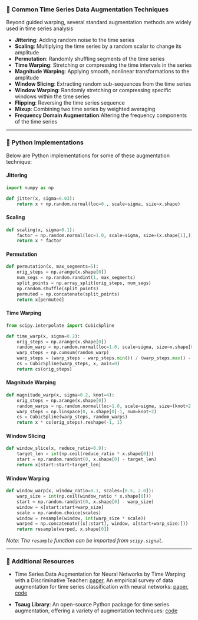 ### 🧰 Common Time Series Data Augmentation Techniques
Beyond guided warping, several standard augmentation methods are widely used in time series analysis

- **Jittering**: Adding random noise to the time series
- **Scaling**: Multiplying the time series by a random scalar to change its amplitude
- **Permutation**: Randomly shuffling segments of the time series
- **Time Warping**: Stretching or compressing the time intervals in the series
- **Magnitude Warping**: Applying smooth, nonlinear transformations to the amplitude
- **Window Slicing**: Extracting random sub-sequences from the time series
- **Window Warping**: Randomly stretching or compressing specific windows within the time series
- **Flipping**: Reversing the time series sequence
- **Mixup**: Combining two time series by weighted averaging
- **Frequency Domain Augmentation**:Altering the frequency components of the time series

---

### 🧪 Python Implementations
Below are Python implementations for some of these augmentation technique:

#### Jittering

```python
import numpy as np

def jitter(x, sigma=0.03):
    return x + np.random.normal(loc=0., scale=sigma, size=x.shape)
```


#### Scaling

```python
def scaling(x, sigma=0.1):
    factor = np.random.normal(loc=1.0, scale=sigma, size=(x.shape[1],))
    return x * factor
```


#### Permutation

```python
def permutation(x, max_segments=5):
    orig_steps = np.arange(x.shape[0])
    num_segs = np.random.randint(1, max_segments)
    split_points = np.array_split(orig_steps, num_segs)
    np.random.shuffle(split_points)
    permuted = np.concatenate(split_points)
    return x[permuted]
```


#### Time Warping

```python
from scipy.interpolate import CubicSpline

def time_warp(x, sigma=0.2):
    orig_steps = np.arange(x.shape[0])
    random_warp = np.random.normal(loc=1.0, scale=sigma, size=x.shape[0])
    warp_steps = np.cumsum(random_warp)
    warp_steps = (warp_steps - warp_steps.min()) / (warp_steps.max() - warp_steps.min()) * (x.shape[0] - 1)
    cs = CubicSpline(warp_steps, x, axis=0)
    return cs(orig_steps)
```


#### Magnitude Warping

```python
def magnitude_warp(x, sigma=0.2, knot=4):
    orig_steps = np.arange(x.shape[0])
    random_warps = np.random.normal(loc=1.0, scale=sigma, size=(knot+2,))
    warp_steps = np.linspace(0, x.shape[0]-1, num=knot+2)
    cs = CubicSpline(warp_steps, random_warps)
    return x * cs(orig_steps).reshape(-1, 1)
```


#### Window Slicing

```python
def window_slice(x, reduce_ratio=0.9):
    target_len = int(np.ceil(reduce_ratio * x.shape[0]))
    start = np.random.randint(0, x.shape[0] - target_len)
    return x[start:start+target_len]
```


#### Window Warping

```python
def window_warp(x, window_ratio=0.1, scales=[0.5, 2.0]):
    warp_size = int(np.ceil(window_ratio * x.shape[0]))
    start = np.random.randint(0, x.shape[0] - warp_size)
    window = x[start:start+warp_size]
    scale = np.random.choice(scales)
    window = resample(window, int(warp_size * scale))
    warped = np.concatenate((x[:start], window, x[start+warp_size:]))
    return resample(warped, x.shape[0])
```


*Note: The `resample` function can be imported from `scipy.signal`.*

---

### 🔗 Additional Resources

- Time Series Data Augmentation for Neural Networks by Time Warping
with a Discriminative Teacher: [paper](https://arxiv.org/pdf/2004.08780), An empirical survey of data augmentation for time series classification with neural networks: [paper](https://pmc.ncbi.nlm.nih.gov/articles/PMC8282049), [code](https://github.com/uchidalab/time_series_augmentation)

- **Tsaug Library**: An open-source Python package for time series augmentation, offering a variety of augmentation techniques: [code](https://github.com/arundo/tsaug)

